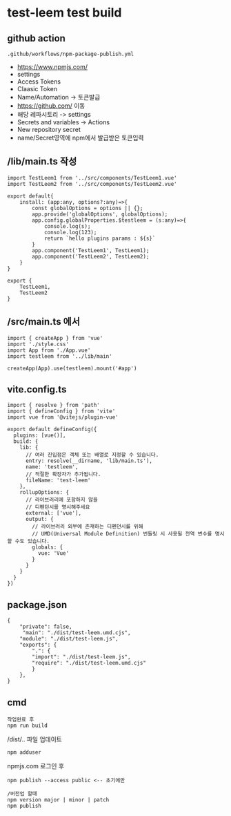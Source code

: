 # test-leem test build



## github action
```code
.github/workflows/npm-package-publish.yml
```
- https://www.npmjs.com/
- settings
- Access Tokens
- Claasic Token
- Name/Automation -> 토큰발급
- https://github.com/ 이동
- 해당 레파시토리 -> settings
- Secrets and variables -> Actions
- New repository secret
- name/Secret영역에 npm에서 발급받은 토큰입력

## /lib/main.ts 작성
```
import TestLeem1 from '../src/components/TestLeem1.vue'
import TestLeem2 from '../src/components/TestLeem2.vue'

export default{
    install: (app:any, options?:any)=>{
        const globalOptions = options || {};
        app.provide('globalOptions', globalOptions);
        app.config.globalProperties.$testleem = (s:any)=>{
            console.log(s);
            console.log(123);
            return `hello plugins params : ${s}`
        }
        app.component('TestLeem1', TestLeem1);
        app.component('TestLeem2', TestLeem2);
    }
}

export {
    TestLeem1,
    TestLeem2
}
```
## /src/main.ts 에서 
```
import { createApp } from 'vue'
import './style.css'
import App from './App.vue'
import testleem from '../lib/main'

createApp(App).use(testleem).mount('#app')
```
## vite.config.ts
```// vite.config.js
import { resolve } from 'path'
import { defineConfig } from 'vite'
import vue from '@vitejs/plugin-vue'

export default defineConfig({
  plugins: [vue()],
  build: {
    lib: {
      // 여러 진입점은 객체 또는 배열로 지정할 수 있습니다.
      entry: resolve(__dirname, 'lib/main.ts'),
      name: 'testleem',
      // 적절한 확장자가 추가됩니다.
      fileName: 'test-leem'
    },
    rollupOptions: {
      // 라이브러리에 포함하지 않을
      // 디펜던시를 명시해주세요
      external: ['vue'],
      output: {
        // 라이브러리 외부에 존재하는 디펜던시를 위해
        // UMD(Universal Module Definition) 번들링 시 사용될 전역 변수를 명시할 수도 있습니다.
        globals: {
          vue: 'Vue'
        }
      }
    }
  }
})
```


## package.json
```
{
    "private": false,
     "main": "./dist/test-leem.umd.cjs",
    "module": "./dist/test-leem.js",
    "exports": {
        ".": {
        "import": "./dist/test-leem.js",
        "require": "./dist/test-leem.umd.cjs"
        }
    },
}
```

## cmd
```
작업완료 후 
npm run build
```
/dist/.. 파일 업데이트
```
npm adduser
```
npmjs.com 로그인 후 
```
npm publish --access public <-- 초기에만
```
```
/버전업 할때
npm version major | minor | patch
npm publish
```


